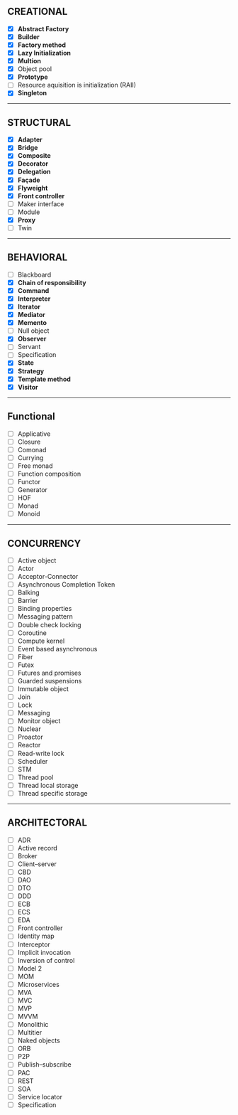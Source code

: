 ## CREATIONAL  


- [x] **Abstract Factory**  
- [x] **Builder**  
- [x] **Factory method**  
- [x] **Lazy Initialization**  
- [x] **Multion**  
- [x] Object pool  
- [x] **Prototype**  
- [ ] Resource aquisition is initialization (RAII)  
- [x] **Singleton**

---

## STRUCTURAL
- [x] **Adapter**  
- [x] **Bridge**  
- [x] **Composite**  
- [x] **Decorator**  
- [x] **Delegation**  
- [x] **Façade**  
- [x] **Flyweight**  
- [x] **Front controller**  
- [ ] Maker interface  
- [ ] Module  
- [x] **Proxy**  
- [ ] Twin  

---

## BEHAVIORAL 

- [ ] Blackboard  
- [x] **Chain of responsibility**  
- [x] **Command**  
- [x] **Interpreter**  
- [x] **Iterator**  
- [x] **Mediator**  
- [x] **Memento**  
- [ ] Null object  
- [x] **Observer**  
- [ ] Servant  
- [ ] Specification  
- [x] **State**  
- [x] **Strategy**  
- [x] **Template method**  
- [x] **Visitor**

---

## Functional
- [ ] Applicative
- [ ] Closure
- [ ] Comonad
- [ ] Currying
- [ ] Free monad
- [ ] Function composition
- [ ] Functor
- [ ] Generator
- [ ] HOF
- [ ] Monad
- [ ] Monoid

---

## CONCURRENCY

- [ ] Active object 
- [ ] Actor 
- [ ] Acceptor-Connector 
- [ ] Asynchronous Completion Token  
- [ ] Balking  
- [ ] Barrier  
- [ ] Binding properties  
- [ ] Messaging pattern  
- [ ] Double check locking  
- [ ] Coroutine  
- [ ] Compute kernel  
- [ ] Event based asynchronous  
- [ ] Fiber
- [ ] Futex
- [ ] Futures and promises
- [ ] Guarded suspensions  
- [ ] Immutable object  
- [ ] Join  
- [ ] Lock  
- [ ] Messaging  
- [ ] Monitor object  
- [ ] Nuclear  
- [ ] Proactor  
- [ ] Reactor  
- [ ] Read-write lock  
- [ ] Scheduler  
- [ ] STM  
- [ ] Thread pool  
- [ ] Thread local storage  
- [ ] Thread specific storage  

---

## ARCHITECTORAL

- [ ] ADR
- [ ] Active record
- [ ] Broker
- [ ] Client–server
- [ ] CBD
- [ ] DAO
- [ ] DTO
- [ ] DDD
- [ ] ECB
- [ ] ECS
- [ ] EDA
- [ ] Front controller
- [ ] Identity map
- [ ] Interceptor
- [ ] Implicit invocation
- [ ] Inversion of control
- [ ] Model 2
- [ ] MOM
- [ ] Microservices
- [ ] MVA
- [ ] MVC
- [ ] MVP
- [ ] MVVM
- [ ] Monolithic
- [ ] Multitier
- [ ] Naked objects
- [ ] ORB
- [ ] P2P
- [ ] Publish–subscribe
- [ ] PAC
- [ ] REST
- [ ] SOA
- [ ] Service locator
- [ ] Specification